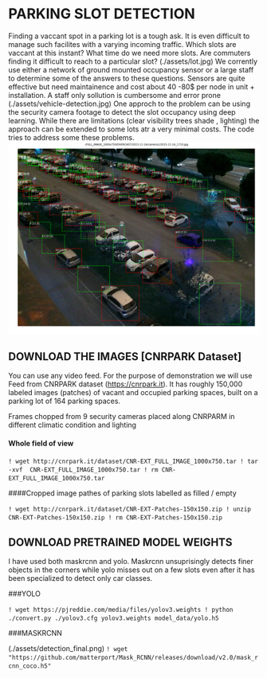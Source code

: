 # PARKING SLOT DETECTION
Finding a vaccant spot in a parking  lot is a tough ask. It is even difficult to manage such facilites with a varying incoming traffic. Which slots are vaccant at this instant? What time do we need more slots. Are commuters finding it difficult to reach to a particular slot?
(./assets/lot.jpg)
We corrently use either a network of ground mounted occupancy sensor or a large staff to determine some of the answers to these questions. Sensors are quite effective but need maintainence and cost about 40 -80$ per node in unit + installation. A staff only sollution is cumbersome and error prone
 (./assets/vehicle-detection.jpg)
One approch to the problem can be using the security camera footage to detect the slot occupancy using deep learning. While there are limitations (clear visibility trees shade , lighting) the approach can be extended to some lots atr a very minimal costs.
The code tries to address some these problems.
![Detection Parking Slots](assets/carslots.png)


## DOWNLOAD THE IMAGES [CNRPARK Dataset]
You can use any video feed. For the purpose of demonstration we will use Feed from CNRPARK dataset (https://cnrpark.it).  It has roughly 150,000 labeled images (patches) of vacant and occupied parking spaces, built on a parking lot of 164 parking spaces.

Frames chopped from 9 security cameras placed along CNRPARM in different climatic condition and lighting

#### Whole field of view

`! wget http://cnrpark.it/dataset/CNR-EXT_FULL_IMAGE_1000x750.tar
! tar -xvf  CNR-EXT_FULL_IMAGE_1000x750.tar
! rm CNR-EXT_FULL_IMAGE_1000x750.tar`


####Cropped image pathes of parking slots labelled as filled / empty 

`! wget http://cnrpark.it/dataset/CNR-EXT-Patches-150x150.zip
! unzip CNR-EXT-Patches-150x150.zip
! rm CNR-EXT-Patches-150x150.zip`



## DOWNLOAD PRETRAINED MODEL WEIGHTS

I have used both maskrcnn and yolo. Maskrcnn unsuprisingly detects finer objects in the corners while yolo misses out on a few slots even after it has been specialized to detect only car classes. 

###YOLO

`! wget https://pjreddie.com/media/files/yolov3.weights
! python ./convert.py ./yolov3.cfg yolov3.weights model_data/yolo.h5`


###MASKRCNN

(./assets/detection_final.png)
`! wget "https://github.com/matterport/Mask_RCNN/releases/download/v2.0/mask_rcnn_coco.h5"`



